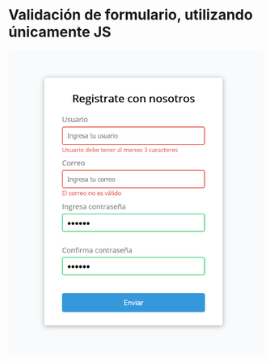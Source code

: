 # Validación de formulario, utilizando únicamente JS

![captura](https://github.com/alextello/JS-ValidacionDeFormulario/blob/master/ejemplo/1.png?raw=true)
